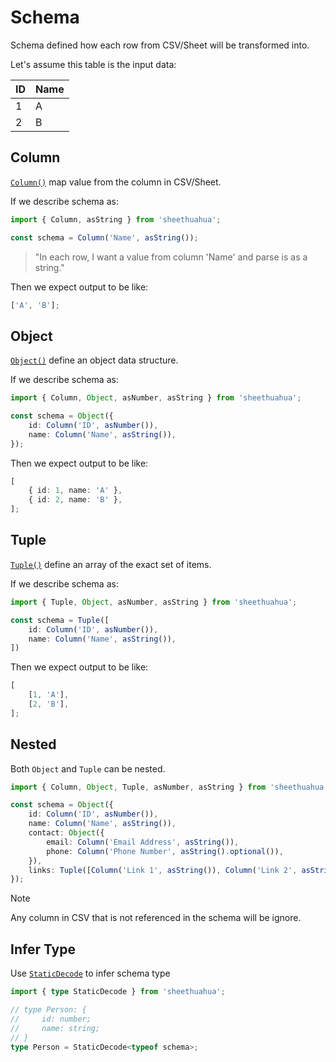 # Schema

Schema defined how each row from CSV/Sheet will be transformed into.

Let's assume this table is the input data:

| ID  | Name |
| --- | ---- |
| 1   | A    |
| 2   | B    |

## Column

[`Column()`](/references/functions/Column.html) map value from the column in CSV/Sheet.

If we describe schema as:

```ts
import { Column, asString } from 'sheethuahua';

const schema = Column('Name', asString());
```

> "In each row, I want a value from column 'Name' and parse is as a string."

Then we expect output to be like:

```ts
['A', 'B'];
```

## Object

[`Object()`](/references/functions/Object.html) define an object data structure.

If we describe schema as:

```ts
import { Column, Object, asNumber, asString } from 'sheethuahua';

const schema = Object({
	id: Column('ID', asNumber()),
	name: Column('Name', asString()),
});
```

Then we expect output to be like:

```ts
[
	{ id: 1, name: 'A' },
	{ id: 2, name: 'B' },
];
```

## Tuple

[`Tuple()`](/references/functions/Tuple.html) define an array of the exact set of items.

If we describe schema as:

```ts
import { Tuple, Object, asNumber, asString } from 'sheethuahua';

const schema = Tuple([
	id: Column('ID', asNumber()),
	name: Column('Name', asString()),
])
```

Then we expect output to be like:

```ts
[
	[1, 'A'],
	[2, 'B'],
];
```

## Nested

Both `Object` and `Tuple` can be nested.

```ts
import { Column, Object, Tuple, asNumber, asString } from 'sheethuahua';

const schema = Object({
	id: Column('ID', asNumber()),
	name: Column('Name', asString()),
	contact: Object({
		email: Column('Email Address', asString()),
		phone: Column('Phone Number', asString().optional()),
	}),
	links: Tuple([Column('Link 1', asString()), Column('Link 2', asString())]),
});
```

> [!NOTE]
> Any column in CSV that is not referenced in the schema will be ignore.

## Infer Type

Use [`StaticDecode`](/references/type-aliases/StaticDecode.html) to infer schema type

```ts
import { type StaticDecode } from 'sheethuahua';

// type Person: {
//     id: number;
//     name: string;
// }
type Person = StaticDecode<typeof schema>;
```
